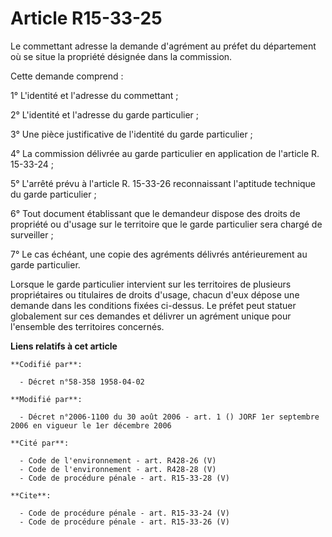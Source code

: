 # Article R15-33-25

Le commettant adresse la demande d'agrément au préfet du département où se situe la propriété désignée dans la commission. 

Cette demande comprend : 

1° L'identité et l'adresse du commettant ; 

2° L'identité et l'adresse du garde particulier ; 

3° Une pièce justificative de l'identité du garde particulier ; 

4° La commission délivrée au garde particulier en application de l'article R. 15-33-24 ; 

5° L'arrêté prévu à l'article R. 15-33-26 reconnaissant l'aptitude technique du garde particulier ; 

6° Tout document établissant que le demandeur dispose des droits de propriété ou d'usage sur le territoire que le garde
particulier sera chargé de surveiller ; 

7° Le cas échéant, une copie des agréments délivrés antérieurement au garde particulier. 

Lorsque le garde particulier intervient sur les territoires de plusieurs propriétaires ou titulaires de droits d'usage,
chacun d'eux dépose une demande dans les conditions fixées ci-dessus. Le préfet peut statuer globalement sur ces demandes et
délivrer un agrément unique pour l'ensemble des territoires concernés.

**Liens relatifs à cet article**

	**Codifié par**:

	  - Décret n°58-358 1958-04-02

	**Modifié par**:

	  - Décret n°2006-1100 du 30 août 2006 - art. 1 () JORF 1er septembre 2006 en vigueur le 1er décembre 2006

	**Cité par**:

	  - Code de l'environnement - art. R428-26 (V)
	  - Code de l'environnement - art. R428-28 (V)
	  - Code de procédure pénale - art. R15-33-28 (V)

	**Cite**:

	  - Code de procédure pénale - art. R15-33-24 (V)
	  - Code de procédure pénale - art. R15-33-26 (V)
